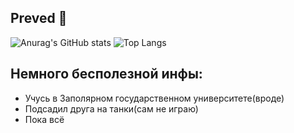 ## Preved 👋 
![Anurag's GitHub stats](https://github-readme-stats.vercel.app/api?username=BulbaReaper&theme=vision-friendly-dark)
![Top Langs](https://github-readme-stats.vercel.app/api/top-langs/?username=BulbaReaper&layout=compact&theme=vision-friendly-dark)
## Немного бесполезной инфы:
- Учусь в Заполярном государственном университете(вроде)
- Подсадил друга на танки(сам не играю)
- Пока всё

